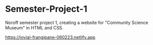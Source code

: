 # Semester-Project-1
Noroff semester project 1, creating a website for "Community Science Museum" in HTML and CSS.

https://jovial-frangipane-060223.netlify.app
